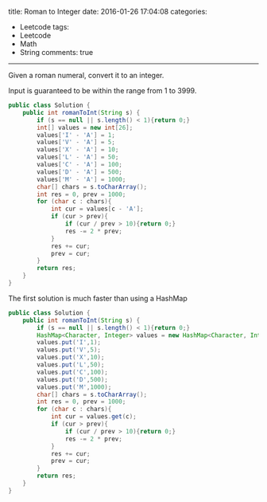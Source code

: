title: Roman to Integer
date: 2016-01-26 17:04:08
categories:
- Leetcode
tags:
- Leetcode
- Math
- String
comments: true
---

Given a roman numeral, convert it to an integer.

Input is guaranteed to be within the range from 1 to 3999.

```java
public class Solution {
    public int romanToInt(String s) {
        if (s == null || s.length() < 1){return 0;}
        int[] values = new int[26];
        values['I' - 'A'] = 1;
        values['V' - 'A'] = 5;
        values['X' - 'A'] = 10;
        values['L' - 'A'] = 50;
        values['C' - 'A'] = 100;
        values['D' - 'A'] = 500;
        values['M' - 'A'] = 1000;
        char[] chars = s.toCharArray();
        int res = 0, prev = 1000;
        for (char c : chars){
            int cur = values[c - 'A'];
            if (cur > prev){
                if (cur / prev > 10){return 0;}
                res -= 2 * prev;
            }
            res += cur;
            prev = cur;
        }
        return res;
    }
}
```

The first solution is much faster than using a HashMap


```java
public class Solution {
    public int romanToInt(String s) {
        if (s == null || s.length() < 1){return 0;}
        HashMap<Character, Integer> values = new HashMap<Character, Integer>();
        values.put('I',1);
        values.put('V',5);
        values.put('X',10);
        values.put('L',50);
        values.put('C',100);
        values.put('D',500);
        values.put('M',1000);
        char[] chars = s.toCharArray();
        int res = 0, prev = 1000;
        for (char c : chars){
            int cur = values.get(c);
            if (cur > prev){
                if (cur / prev > 10){return 0;}
                res -= 2 * prev;
            }
            res += cur;
            prev = cur;
        }
        return res;
    }
}
```